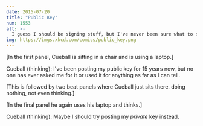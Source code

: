 ```yaml
---
date: 2015-07-20
title: "Public Key"
num: 1553
alt: >-
  I guess I should be signing stuff, but I've never been sure what to sign. Maybe if I post my private key, I can crowdsource my decisions about what to sign.
img: https://imgs.xkcd.com/comics/public_key.png
---
```

[In the first panel, Cueball is sitting in a chair and is using a laptop.]

Cueball (thinking): I've been posting my public key for 15 years now, but no one has ever asked me for it or used it for anything as far as I can tell.

[This is followed by two beat panels where Cueball just sits there. doing nothing, not even thinking.]

[In the final panel he again uses his laptop and thinks.]

Cueball (thinking): Maybe I should try posting my *private* key instead.